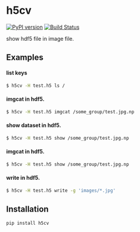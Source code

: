# h5cv

[![PyPI version](https://badge.fury.io/py/h5cv.svg)](https://badge.fury.io/py/h5cv)
[![Build Status](https://secure.travis-ci.org/toyama0919/h5cv.png?branch=master)](http://travis-ci.org/toyama0919/h5cv)

show hdf5 file in image file.


## Examples

#### list keys

```bash
$ h5cv -H test.h5 ls /

```

#### imgcat in hdf5.

```bash
$ h5cv -H test.h5 imgcat /some_group/test.jpg.np
```

#### show dataset in hdf5.

```bash
$ h5cv -H test.h5 show /some_group/test.jpg.np
```

#### imgcat in hdf5.

```bash
$ h5cv -H test.h5 show /some_group/test.jpg.np
```

#### write in hdf5.

```bash
$ h5cv -H test.h5 write -g 'images/*.jpg'
```

## Installation

```sh
pip install h5cv
```
